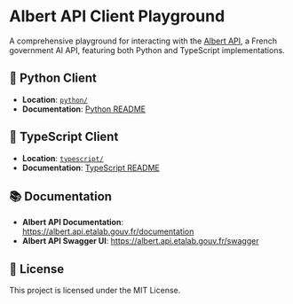 # Albert API Client Playground

A comprehensive playground for interacting with the [Albert API](https://albert.api.etalab.gouv.fr), a French government AI API, featuring both Python and TypeScript implementations.

## 🐍 Python Client
- **Location**: [`python/`](./python/)
- **Documentation**: [Python README](./python/README.md)

## 🔷 TypeScript Client
- **Location**: [`typescript/`](./typescript/)
- **Documentation**: [TypeScript README](./typescript/README.md)

## 📚 Documentation

- **Albert API Documentation**: https://albert.api.etalab.gouv.fr/documentation
- **Albert API Swagger UI**: https://albert.api.etalab.gouv.fr/swagger

## 📄 License

This project is licensed under the MIT License.

